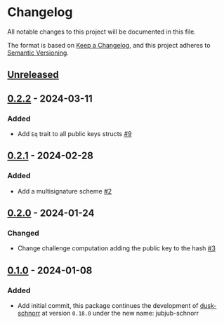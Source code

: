 # Changelog

All notable changes to this project will be documented in this file.

The format is based on [Keep a Changelog](https://keepachangelog.com/en/1.0.0/),
and this project adheres to [Semantic Versioning](https://semver.org/spec/v2.0.0.html).

## [Unreleased]

## [0.2.2] - 2024-03-11

### Added

- Add `Eq` trait to all public keys structs [#9]

## [0.2.1] - 2024-02-28

### Added

- Add a multisignature scheme [#2]

## [0.2.0] - 2024-01-24

### Changed

- Change challenge computation adding the public key to the hash [#3]

## [0.1.0] - 2024-01-08

### Added

- Add initial commit, this package continues the development of [dusk-schnorr](https://github.com/dusk-network/schnorr/) at version `0.18.0` under the new name: jubjub-schnorr

<!-- ISSUES -->
[#9]: https://github.com/dusk-network/jubjub-schnorr/issues/9
[#3]: https://github.com/dusk-network/jubjub-schnorr/issues/3
[#2]: https://github.com/dusk-network/jubjub-schnorr/issues/2

<!-- VERSIONS -->
[Unreleased]: https://github.com/dusk-network/jubjub-schnorr/compare/v0.2.2...HEAD
[0.2.2]: https://github.com/dusk-network/jubjub-schnorr/compare/v0.2.1...v0.2.2
[0.2.1]: https://github.com/dusk-network/jubjub-schnorr/compare/v0.2.0...v0.2.1
[0.2.0]: https://github.com/dusk-network/jubjub-schnorr/compare/v0.1.0...v0.2.0
[0.1.0]: https://github.com/dusk-network/jubjub-schnorr/releases/tag/v0.1.0
